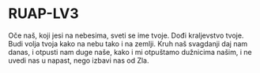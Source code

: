 # RUAP-LV3
Oče naš, koji jesi na nebesima, sveti se ime tvoje. Dođi kraljevstvo tvoje. Budi volja tvoja kako na nebu tako i na zemlji. Kruh naš svagdanji daj nam danas, i otpusti nam duge naše, kako i mi otpuštamo dužnicima našim, i ne uvedi nas u napast, nego izbavi nas od Zla.
